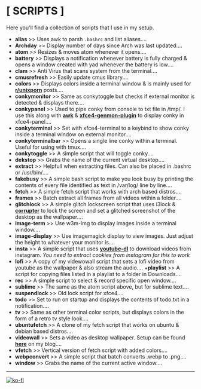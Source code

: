 # [ SCRIPTS ]

Here you'll find a collection of scripts that I use in my setup.

+ **alias** >> Uses awk to parsh `.bashrc` and list aliases....
+ **Archday** >> Display number of days since Arch was last updated....
+ **atom** >> Resizes & moves atom whenever it opens....
+ **battery** >> Displays a notification whenever battery is fully charged & opens a window created with yad whenever the battery is low....
+ **clam** >> Anti Virus that scans system from the terminal....
+ **cmusrefresh** >> Easily update cmus library....
+ **colors** >> Displays colors inside a terminal window & is mainly used for [**r/unixporn**](https://www.reddit.com/r/unixporn/) posts....
+ **conkymonitor** >> Same as conkytoggle but checks if external monitor is detected & displays there....
+ **conkypanel** >> Used to pipe conky from console to txt file in /tmp/. I use this along with [**awk**](https://linux.die.net/man/1/awk) & [**xfce4-genmon-plugin**](https://goodies.xfce.org/projects/panel-plugins/xfce4-genmon-plugin) to display conky in xfce4-panel....
+ **conkyterminal** >> Set with xfce4-terminal to a keybind to show conky inside a terminal window on external monitor....
+ **conkyterminalbar** >> Opens a single line conky within a terminal. Useful for using with tmux....
+ **conkytoggle** >> A simple script that will toggle conky....
+ **dekstop** >> Grabs the name of the current virtual desktop....
+ **extract** >> Helpfull when extracting files. Can also be placed in .bashrc or /usr/bin/....
+ **fakebusy** >> A simple bash script to make you look busy by printing the contents of every file identified as text in /var/log/ line by line....
+ **fetch** >> A simple fetch script that works with arch based distros....
+ **frames** >> Batch extract all frames from all videos within a folder....
+ **glitchlock** >> A simple glitch lockscreen script that uses i3lock & **[corrupter](https://github.com/r00tman/corrupter)** to lock the screen and set a glitched screenshot of the desktop as the wallpaper....
+ **image-term** >> Use w3m-img to display images inside a terminal window....
+ **image-display** >> Use imagemagick display to view images. Just adjust the height to whatever your monitor is....
+ **insta** >> A simple script that uses **[youtube-dl](https://youtube-dl.org/)** to download videos from instagram. *You need to extract cookies from instagram for this to work*
+ **lofi** >> A copy of my videwowall script that sets a lofi video from youtube as the wallpaper & also stream the audio....
+**playlist** >> A script for copying files listed in a playlist to a folder in Downloads....
+ **rec** >> A simple script to select & record specific open window....
+ **sublime** >> The same as the atom script above, but for sublime text....
+ **suspendlock** >> Old lock script for xfce4....
+ **todo** >> Set to run on startup and displays the contents of todo.txt in a notification....
+ **tv** >> Same as other terminal color scripts, but displays colors in the form of a retro tv style look....
+ **ubuntufetch** >> A clone of my fetch script that works on ubuntu & debian based distros....
+ **videowall** >> Sets a video as desktop wallpaper. Setup can be found [**here**](https://furycd001.github.io/video-as-desktop-wallpaper/) on my blog....
+ **vfetch** >> Vertical version of fetch script with added colors....
+ **webpconvert** >> A simple script that batch converts .webp to .png....
+ **window** >> Grabs the name of the current active window....

----

[![ko-fi](https://ko-fi.com/img/githubbutton_sm.svg)](https://ko-fi.com/Z8Z44445F)
